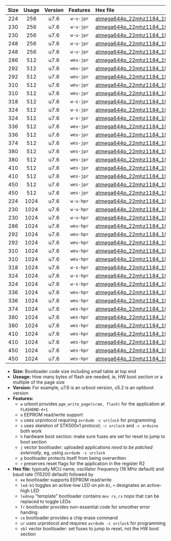 |Size|Usage|Version|Features|Hex file|
|:-:|:-:|:-:|:-:|:--|
|224|256|u7.6|`w-u-jpr`|[atmega644p_22mhz1184_19200bps_ur_vbl.hex](https://raw.githubusercontent.com/stefanrueger/urboot/main/atmega644p_22mhz1184_19200bps_ur_vbl.hex)|
|230|256|u7.6|`w-u-jpr`|[atmega644p_22mhz1184_19200bps_led+b0_ur_vbl.hex](https://raw.githubusercontent.com/stefanrueger/urboot/main/atmega644p_22mhz1184_19200bps_led+b0_ur_vbl.hex)|
|230|256|u7.6|`w-u-jpr`|[atmega644p_22mhz1184_19200bps_lednop_ur_vbl.hex](https://raw.githubusercontent.com/stefanrueger/urboot/main/atmega644p_22mhz1184_19200bps_lednop_ur_vbl.hex)|
|248|256|u7.6|`w-u-jpr`|[atmega644p_22mhz1184_19200bps_led+b0_fr_ur_vbl.hex](https://raw.githubusercontent.com/stefanrueger/urboot/main/atmega644p_22mhz1184_19200bps_led+b0_fr_ur_vbl.hex)|
|248|256|u7.6|`w-u-jpr`|[atmega644p_22mhz1184_19200bps_lednop_fr_ur_vbl.hex](https://raw.githubusercontent.com/stefanrueger/urboot/main/atmega644p_22mhz1184_19200bps_lednop_fr_ur_vbl.hex)|
|286|512|u7.6|`weu-jpr`|[atmega644p_22mhz1184_19200bps_ee_ur_vbl.hex](https://raw.githubusercontent.com/stefanrueger/urboot/main/atmega644p_22mhz1184_19200bps_ee_ur_vbl.hex)|
|292|512|u7.6|`weu-jpr`|[atmega644p_22mhz1184_19200bps_ee_led+b0_ur_vbl.hex](https://raw.githubusercontent.com/stefanrueger/urboot/main/atmega644p_22mhz1184_19200bps_ee_led+b0_ur_vbl.hex)|
|292|512|u7.6|`weu-jpr`|[atmega644p_22mhz1184_19200bps_ee_lednop_ur_vbl.hex](https://raw.githubusercontent.com/stefanrueger/urboot/main/atmega644p_22mhz1184_19200bps_ee_lednop_ur_vbl.hex)|
|310|512|u7.6|`weu-jpr`|[atmega644p_22mhz1184_19200bps_ee_led+b0_fr_ur_vbl.hex](https://raw.githubusercontent.com/stefanrueger/urboot/main/atmega644p_22mhz1184_19200bps_ee_led+b0_fr_ur_vbl.hex)|
|310|512|u7.6|`weu-jpr`|[atmega644p_22mhz1184_19200bps_ee_lednop_fr_ur_vbl.hex](https://raw.githubusercontent.com/stefanrueger/urboot/main/atmega644p_22mhz1184_19200bps_ee_lednop_fr_ur_vbl.hex)|
|318|512|u7.6|`w-s-jpr`|[atmega644p_22mhz1184_19200bps_vbl.hex](https://raw.githubusercontent.com/stefanrueger/urboot/main/atmega644p_22mhz1184_19200bps_vbl.hex)|
|324|512|u7.6|`w-s-jpr`|[atmega644p_22mhz1184_19200bps_led+b0_vbl.hex](https://raw.githubusercontent.com/stefanrueger/urboot/main/atmega644p_22mhz1184_19200bps_led+b0_vbl.hex)|
|324|512|u7.6|`w-s-jpr`|[atmega644p_22mhz1184_19200bps_lednop_vbl.hex](https://raw.githubusercontent.com/stefanrueger/urboot/main/atmega644p_22mhz1184_19200bps_lednop_vbl.hex)|
|336|512|u7.6|`weu-jpr`|[atmega644p_22mhz1184_19200bps_ee_led+b0_fr_ce_ur_vbl.hex](https://raw.githubusercontent.com/stefanrueger/urboot/main/atmega644p_22mhz1184_19200bps_ee_led+b0_fr_ce_ur_vbl.hex)|
|336|512|u7.6|`weu-jpr`|[atmega644p_22mhz1184_19200bps_ee_lednop_fr_ce_ur_vbl.hex](https://raw.githubusercontent.com/stefanrueger/urboot/main/atmega644p_22mhz1184_19200bps_ee_lednop_fr_ce_ur_vbl.hex)|
|374|512|u7.6|`wes-jpr`|[atmega644p_22mhz1184_19200bps_ee_vbl.hex](https://raw.githubusercontent.com/stefanrueger/urboot/main/atmega644p_22mhz1184_19200bps_ee_vbl.hex)|
|380|512|u7.6|`wes-jpr`|[atmega644p_22mhz1184_19200bps_ee_led+b0_vbl.hex](https://raw.githubusercontent.com/stefanrueger/urboot/main/atmega644p_22mhz1184_19200bps_ee_led+b0_vbl.hex)|
|380|512|u7.6|`wes-jpr`|[atmega644p_22mhz1184_19200bps_ee_lednop_vbl.hex](https://raw.githubusercontent.com/stefanrueger/urboot/main/atmega644p_22mhz1184_19200bps_ee_lednop_vbl.hex)|
|410|512|u7.6|`wes-jpr`|[atmega644p_22mhz1184_19200bps_ee_led+b0_fr_vbl.hex](https://raw.githubusercontent.com/stefanrueger/urboot/main/atmega644p_22mhz1184_19200bps_ee_led+b0_fr_vbl.hex)|
|410|512|u7.6|`wes-jpr`|[atmega644p_22mhz1184_19200bps_ee_lednop_fr_vbl.hex](https://raw.githubusercontent.com/stefanrueger/urboot/main/atmega644p_22mhz1184_19200bps_ee_lednop_fr_vbl.hex)|
|450|512|u7.6|`wes-jpr`|[atmega644p_22mhz1184_19200bps_ee_led+b0_fr_ce_vbl.hex](https://raw.githubusercontent.com/stefanrueger/urboot/main/atmega644p_22mhz1184_19200bps_ee_led+b0_fr_ce_vbl.hex)|
|450|512|u7.6|`wes-jpr`|[atmega644p_22mhz1184_19200bps_ee_lednop_fr_ce_vbl.hex](https://raw.githubusercontent.com/stefanrueger/urboot/main/atmega644p_22mhz1184_19200bps_ee_lednop_fr_ce_vbl.hex)|
|224|1024|u7.6|`w-u-hpr`|[atmega644p_22mhz1184_19200bps_ur.hex](https://raw.githubusercontent.com/stefanrueger/urboot/main/atmega644p_22mhz1184_19200bps_ur.hex)|
|230|1024|u7.6|`w-u-hpr`|[atmega644p_22mhz1184_19200bps_led+b0_ur.hex](https://raw.githubusercontent.com/stefanrueger/urboot/main/atmega644p_22mhz1184_19200bps_led+b0_ur.hex)|
|230|1024|u7.6|`w-u-hpr`|[atmega644p_22mhz1184_19200bps_lednop_ur.hex](https://raw.githubusercontent.com/stefanrueger/urboot/main/atmega644p_22mhz1184_19200bps_lednop_ur.hex)|
|286|1024|u7.6|`weu-hpr`|[atmega644p_22mhz1184_19200bps_ee_ur.hex](https://raw.githubusercontent.com/stefanrueger/urboot/main/atmega644p_22mhz1184_19200bps_ee_ur.hex)|
|292|1024|u7.6|`weu-hpr`|[atmega644p_22mhz1184_19200bps_ee_led+b0_ur.hex](https://raw.githubusercontent.com/stefanrueger/urboot/main/atmega644p_22mhz1184_19200bps_ee_led+b0_ur.hex)|
|292|1024|u7.6|`weu-hpr`|[atmega644p_22mhz1184_19200bps_ee_lednop_ur.hex](https://raw.githubusercontent.com/stefanrueger/urboot/main/atmega644p_22mhz1184_19200bps_ee_lednop_ur.hex)|
|310|1024|u7.6|`weu-hpr`|[atmega644p_22mhz1184_19200bps_ee_led+b0_fr_ur.hex](https://raw.githubusercontent.com/stefanrueger/urboot/main/atmega644p_22mhz1184_19200bps_ee_led+b0_fr_ur.hex)|
|310|1024|u7.6|`weu-hpr`|[atmega644p_22mhz1184_19200bps_ee_lednop_fr_ur.hex](https://raw.githubusercontent.com/stefanrueger/urboot/main/atmega644p_22mhz1184_19200bps_ee_lednop_fr_ur.hex)|
|318|1024|u7.6|`w-s-hpr`|[atmega644p_22mhz1184_19200bps.hex](https://raw.githubusercontent.com/stefanrueger/urboot/main/atmega644p_22mhz1184_19200bps.hex)|
|324|1024|u7.6|`w-s-hpr`|[atmega644p_22mhz1184_19200bps_led+b0.hex](https://raw.githubusercontent.com/stefanrueger/urboot/main/atmega644p_22mhz1184_19200bps_led+b0.hex)|
|324|1024|u7.6|`w-s-hpr`|[atmega644p_22mhz1184_19200bps_lednop.hex](https://raw.githubusercontent.com/stefanrueger/urboot/main/atmega644p_22mhz1184_19200bps_lednop.hex)|
|336|1024|u7.6|`weu-hpr`|[atmega644p_22mhz1184_19200bps_ee_led+b0_fr_ce_ur.hex](https://raw.githubusercontent.com/stefanrueger/urboot/main/atmega644p_22mhz1184_19200bps_ee_led+b0_fr_ce_ur.hex)|
|336|1024|u7.6|`weu-hpr`|[atmega644p_22mhz1184_19200bps_ee_lednop_fr_ce_ur.hex](https://raw.githubusercontent.com/stefanrueger/urboot/main/atmega644p_22mhz1184_19200bps_ee_lednop_fr_ce_ur.hex)|
|374|1024|u7.6|`wes-hpr`|[atmega644p_22mhz1184_19200bps_ee.hex](https://raw.githubusercontent.com/stefanrueger/urboot/main/atmega644p_22mhz1184_19200bps_ee.hex)|
|380|1024|u7.6|`wes-hpr`|[atmega644p_22mhz1184_19200bps_ee_led+b0.hex](https://raw.githubusercontent.com/stefanrueger/urboot/main/atmega644p_22mhz1184_19200bps_ee_led+b0.hex)|
|380|1024|u7.6|`wes-hpr`|[atmega644p_22mhz1184_19200bps_ee_lednop.hex](https://raw.githubusercontent.com/stefanrueger/urboot/main/atmega644p_22mhz1184_19200bps_ee_lednop.hex)|
|410|1024|u7.6|`wes-hpr`|[atmega644p_22mhz1184_19200bps_ee_led+b0_fr.hex](https://raw.githubusercontent.com/stefanrueger/urboot/main/atmega644p_22mhz1184_19200bps_ee_led+b0_fr.hex)|
|410|1024|u7.6|`wes-hpr`|[atmega644p_22mhz1184_19200bps_ee_lednop_fr.hex](https://raw.githubusercontent.com/stefanrueger/urboot/main/atmega644p_22mhz1184_19200bps_ee_lednop_fr.hex)|
|450|1024|u7.6|`wes-hpr`|[atmega644p_22mhz1184_19200bps_ee_led+b0_fr_ce.hex](https://raw.githubusercontent.com/stefanrueger/urboot/main/atmega644p_22mhz1184_19200bps_ee_led+b0_fr_ce.hex)|
|450|1024|u7.6|`wes-hpr`|[atmega644p_22mhz1184_19200bps_ee_lednop_fr_ce.hex](https://raw.githubusercontent.com/stefanrueger/urboot/main/atmega644p_22mhz1184_19200bps_ee_lednop_fr_ce.hex)|

- **Size:** Bootloader code size including small table at top end
- **Useage:** How many bytes of flash are needed, ie, HW boot section or a multiple of the page size
- **Version:** For example, u7.6 is an urboot version, o5.2 is an optiboot version
- **Features:**
  + `w` urboot provides `pgm_write_page(sram, flash)` for the application at `FLASHEND-4+1`
  + `e` EEPROM read/write support
  + `u` uses urprotocol requiring `avrdude -c urclock` for programming
  + `s` uses skeleton of STK500v1 protocol; `-c urclock` and `-c arduino` both work
  + `h` hardware boot section: make sure fuses are set for reset to jump to boot section
  + `j` vector bootloader: uploaded applications *need to be patched externally*, eg, using `avrdude -c urclock`
  + `p` bootloader protects itself from being overwritten
  + `r` preserves reset flags for the application in the register R2
- **Hex file:** typically MCU name, oscillator frequency (16 MHz default) and baud rate (115200 default) followed by
  + `ee` bootloader supports EEPROM read/write
  + `led-b1` toggles an active-low LED on pin `B1`, `+` designates an active-high LED
  + `lednop` "template" bootloader contains `mov rx,rx` nops that can be replaced to toggle LEDs
  + `fr` bootloader provides non-essential code for smoother error handing
  + `ce` bootloader provides a chip erase command
  + `ur` uses urprotocol and requires `avrdude -c urclock` for programming
  + `vbl` vector bootloader: set fuses to jump to reset, not the HW boot section
